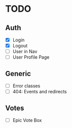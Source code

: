 # TODO

## Auth

- [x] Login
- [x] Logout
- [ ] User in Nav
- [ ] User Profile Page

## Generic

- [ ] Error classes
- [ ] 404: Events and redirects

## Votes

- [ ] Epic Vote Box
